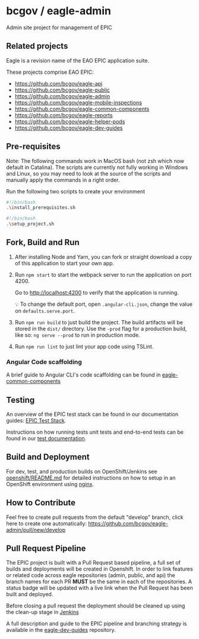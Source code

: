 # bcgov / eagle-admin

Admin site project for management of EPIC

## Related projects

Eagle is a revision name of the EAO EPIC application suite.

These projects comprise EAO EPIC:

* <https://github.com/bcgov/eagle-api>
* <https://github.com/bcgov/eagle-public>
* <https://github.com/bcgov/eagle-admin>
* <https://github.com/bcgov/eagle-mobile-inspections>
* <https://github.com/bcgov/eagle-common-components>
* <https://github.com/bcgov/eagle-reports>
* <https://github.com/bcgov/eagle-helper-pods>
* <https://github.com/bcgov/eagle-dev-guides>

## Pre-requisites

Note: The following commands work in MacOS bash (not zsh which now default in Catalina). The scripts are currently not fully working in Windows and Linux, so you may need to look at the source of the scripts and manually apply the commands in a right order.

Run the following two scripts to create your environment

```bash
#!/bin/bash
.\install_prerequisites.sh
```

```bash
#!/bin/bash
.\setup_project.sh
```

## Fork, Build and Run

1. After installing Node and Yarn, you can fork or straight download a copy of this application to start your own app.
1. Run `npm start` to start the webpack server to run the application on port 4200.

    Go to <http://localhost:4200> to verify that the application is running.

    :bulb: To change the default port, open `.angular-cli.json`, change the value on `defaults.serve.port`.

1. Run `npm run build` to just build the project. The build artifacts will be stored in the `dist/` directory. Use the `-prod` flag for a production build, like so: `ng serve --prod` to run in production mode.
1. Run `npm run lint` to just lint your app code using TSLint.

### Angular Code scaffolding

A brief guide to Angular CLI's code scaffolding can be found in [eagle-common-components](https://github.com/bcgov/eagle-dev-guides/blob/master/dev_guides/angular_scaffolding.md)

## Testing

An overview of the EPIC test stack can be found in our documentation guides: [EPIC Test Stack](https://github.com/bcgov/eagle-dev-guides/blob/master/dev_guides/testing_components.md).

Instructions on how running tests unit tests and end-to-end tests can be found in our [test documentation](https://github.com/bcgov/eagle-dev-guides/blob/master/dev_guides/angular_scaffolding.md#running-tests).

## Build and Deployment

For dev, test, and production builds on OpenShift/Jenkins see [openshift/README.md](https://github.com/bcgov/eagle-admin/blob/master/openshift/README.md) for detailed instructions on how to setup in an OpenShift environment using [nginx](https://www.nginx.com/).

## How to Contribute

Feel free to create pull requests from the default "develop" branch, click here to create one automatically: <https://github.com/bcgov/eagle-admin/pull/new/develop>

## Pull Request Pipeline

The EPIC project is built with a Pull Request based pipeline, a full set of builds and deployments will be created in Openshift. In order to link features or related code across eagle repositories (admin, public, and api) the branch names for each PR **MUST** be the same in each of the repositories. A status badge will be updated with a live link when the Pull Request has been built and deployed.

Before closing a pull request the deployment should be cleaned up using the clean-up stage in [Jenkins](https://jenkins-prod-esm.pathfinder.gov.bc.ca/)

A full description and guide to the EPIC pipeline and branching strategy is available in the [eagle-dev-guides](https://github.com/bcgov/eagle-dev-guides/blob/master/dev_guides/pull_request_pipeline.md) repository.
